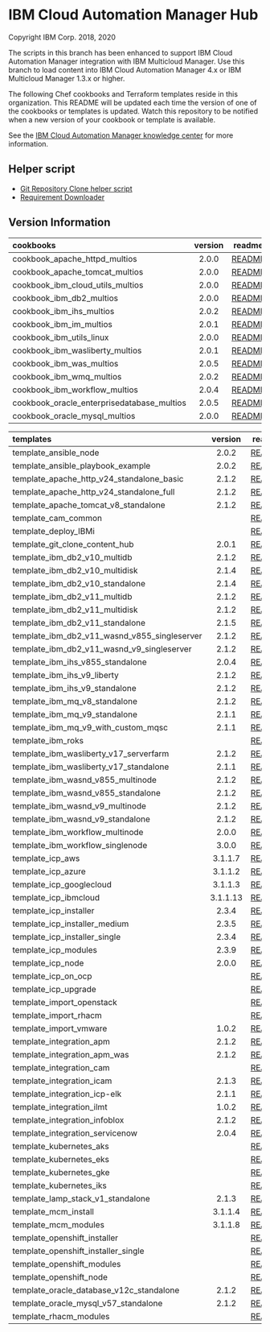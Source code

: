 
# IBM Cloud Automation Manager Hub

Copyright IBM Corp. 2018, 2020

The scripts in this branch has been enhanced to support IBM Cloud Automation Manager integration with IBM Multicloud Manager. Use this branch to load
content into IBM Cloud Automation Manager 4.x or IBM Multicloud Manager 1.3.x or higher.

The following Chef cookbooks and Terraform templates reside in this organization. This README will be updated each time the version of one of the cookbooks or templates is updated. Watch this repository to be notified when a new version of your cookbook or template is available.

See the [IBM Cloud Automation Manager knowledge center](https://www.ibm.com/support/knowledgecenter/en/SS2L37/kc_welcome.html) for more information.

## Helper script
 - [Git Repository Clone helper script](bin/cloneGitRepositories/)
 - [Requirement Downloader](bin/prereqDownloader/)

## Version Information




|cookbooks|version|readme|
|:----------|:---------------:|:---------------:|
| cookbook_apache_httpd_multios | 2.0.0 | [README](https://github.com/IBM-CAMHub-Open/cookbook_apache_httpd_multios/blob/master/README.md) |
| cookbook_apache_tomcat_multios | 2.0.0 | [README](https://github.com/IBM-CAMHub-Open/cookbook_apache_tomcat_multios/blob/master/README.md) |
| cookbook_ibm_cloud_utils_multios | 2.0.0 | [README](https://github.com/IBM-CAMHub-Open/cookbook_ibm_cloud_utils_multios/blob/master/README.md) |
| cookbook_ibm_db2_multios | 2.0.0 | [README](https://github.com/IBM-CAMHub-Open/cookbook_ibm_db2_multios/blob/master/README.md) |
| cookbook_ibm_ihs_multios | 2.0.2 | [README](https://github.com/IBM-CAMHub-Open/cookbook_ibm_ihs_multios/blob/master/README.md) |
| cookbook_ibm_im_multios | 2.0.1 | [README](https://github.com/IBM-CAMHub-Open/cookbook_ibm_im_multios/blob/master/README.md) |
| cookbook_ibm_utils_linux | 2.0.0 | [README](https://github.com/IBM-CAMHub-Open/cookbook_ibm_utils_linux/blob/master/README.md) |
| cookbook_ibm_wasliberty_multios | 2.0.1 | [README](https://github.com/IBM-CAMHub-Open/cookbook_ibm_wasliberty_multios/blob/master/README.md) |
| cookbook_ibm_was_multios | 2.0.5 | [README](https://github.com/IBM-CAMHub-Open/cookbook_ibm_was_multios/blob/master/README.md) |
| cookbook_ibm_wmq_multios | 2.0.2 | [README](https://github.com/IBM-CAMHub-Open/cookbook_ibm_wmq_multios/blob/master/README.md) |
| cookbook_ibm_workflow_multios | 2.0.4 | [README](https://github.com/IBM-CAMHub-Open/cookbook_ibm_workflow_multios/blob/master/README.md) |
| cookbook_oracle_enterprisedatabase_multios | 2.0.5 | [README](https://github.com/IBM-CAMHub-Open/cookbook_oracle_enterprisedatabase_multios/blob/master/README.md) |
| cookbook_oracle_mysql_multios | 2.0.0 | [README](https://github.com/IBM-CAMHub-Open/cookbook_oracle_mysql_multios/blob/master/README.md) |


|templates|version|readme|
|:----------|:---------------:|:---------------:|
| template_ansible_node | 2.0.2 | [README](https://github.com/IBM-CAMHub-Open/template_ansible_node/blob/master/README.md) |
| template_ansible_playbook_example | 2.0.2 | [README](https://github.com/IBM-CAMHub-Open/template_ansible_playbook_example/blob/master/README.md) |
| template_apache_http_v24_standalone_basic | 2.1.2 | [README](https://github.com/IBM-CAMHub-Open/template_apache_http_v24_standalone_basic/blob/master/README.md) |
| template_apache_http_v24_standalone_full | 2.1.2 | [README](https://github.com/IBM-CAMHub-Open/template_apache_http_v24_standalone_full/blob/master/README.md) |
| template_apache_tomcat_v8_standalone | 2.1.2 | [README](https://github.com/IBM-CAMHub-Open/template_apache_tomcat_v8_standalone/blob/master/README.md) |
| template_cam_common | | [README](https://github.com/IBM-CAMHub-Open/template_cam_common/blob/master/README.md) |
| template_deploy_IBMi | | [README](https://github.com/IBM-CAMHub-Open/template_deploy_IBMi/blob/master/README.md) |
| template_git_clone_content_hub | 2.0.1 | [README](https://github.com/IBM-CAMHub-Open/template_git_clone_content_hub/blob/master/README.md) |
| template_ibm_db2_v10_multidb | 2.1.2 | [README](https://github.com/IBM-CAMHub-Open/template_ibm_db2_v10_multidb/blob/master/README.md) |
| template_ibm_db2_v10_multidisk | 2.1.4 | [README](https://github.com/IBM-CAMHub-Open/template_ibm_db2_v10_multidisk/blob/master/README.md) |
| template_ibm_db2_v10_standalone | 2.1.4 | [README](https://github.com/IBM-CAMHub-Open/template_ibm_db2_v10_standalone/blob/master/README.md) |
| template_ibm_db2_v11_multidb | 2.1.2 | [README](https://github.com/IBM-CAMHub-Open/template_ibm_db2_v11_multidb/blob/master/README.md) |
| template_ibm_db2_v11_multidisk | 2.1.2 | [README](https://github.com/IBM-CAMHub-Open/template_ibm_db2_v11_multidisk/blob/master/README.md) |
| template_ibm_db2_v11_standalone | 2.1.5 | [README](https://github.com/IBM-CAMHub-Open/template_ibm_db2_v11_standalone/blob/master/README.md) |
| template_ibm_db2_v11_wasnd_v855_singleserver | 2.1.2 | [README](https://github.com/IBM-CAMHub-Open/template_ibm_db2_v11_wasnd_v855_singleserver/blob/master/README.md) |
| template_ibm_db2_v11_wasnd_v9_singleserver | 2.1.2 | [README](https://github.com/IBM-CAMHub-Open/template_ibm_db2_v11_wasnd_v9_singleserver/blob/master/README.md) |
| template_ibm_ihs_v855_standalone | 2.0.4 | [README](https://github.com/IBM-CAMHub-Open/template_ibm_ihs_v855_standalone/blob/master/README.md) |
| template_ibm_ihs_v9_liberty | 2.1.2 | [README](https://github.com/IBM-CAMHub-Open/template_ibm_ihs_v9_liberty/blob/master/README.md) |
| template_ibm_ihs_v9_standalone | 2.1.2 | [README](https://github.com/IBM-CAMHub-Open/template_ibm_ihs_v9_standalone/blob/master/README.md) |
| template_ibm_mq_v8_standalone | 2.1.2 | [README](https://github.com/IBM-CAMHub-Open/template_ibm_mq_v8_standalone/blob/master/README.md) |
| template_ibm_mq_v9_standalone | 2.1.1 | [README](https://github.com/IBM-CAMHub-Open/template_ibm_mq_v9_standalone/blob/master/README.md) |
| template_ibm_mq_v9_with_custom_mqsc | 2.1.1 | [README](https://github.com/IBM-CAMHub-Open/template_ibm_mq_v9_with_custom_mqsc/blob/master/README.md) |
| template_ibm_roks | | [README](https://github.com/IBM-CAMHub-Open/template_ibm_roks/blob/master/README.md) |
| template_ibm_wasliberty_v17_serverfarm | 2.1.2 | [README](https://github.com/IBM-CAMHub-Open/template_ibm_wasliberty_v17_serverfarm/blob/master/README.md) |
| template_ibm_wasliberty_v17_standalone | 2.1.1 | [README](https://github.com/IBM-CAMHub-Open/template_ibm_wasliberty_v17_standalone/blob/master/README.md) |
| template_ibm_wasnd_v855_multinode | 2.1.2 | [README](https://github.com/IBM-CAMHub-Open/template_ibm_wasnd_v855_multinode/blob/master/README.md) |
| template_ibm_wasnd_v855_standalone | 2.1.2 | [README](https://github.com/IBM-CAMHub-Open/template_ibm_wasnd_v855_standalone/blob/master/README.md) |
| template_ibm_wasnd_v9_multinode | 2.1.2 | [README](https://github.com/IBM-CAMHub-Open/template_ibm_wasnd_v9_multinode/blob/master/README.md) |
| template_ibm_wasnd_v9_standalone | 2.1.2 | [README](https://github.com/IBM-CAMHub-Open/template_ibm_wasnd_v9_standalone/blob/master/README.md) |
| template_ibm_workflow_multinode | 2.0.0 | [README](https://github.com/IBM-CAMHub-Open/template_ibm_workflow_multinode/blob/master/README.md) |
| template_ibm_workflow_singlenode | 3.0.0 | [README](https://github.com/IBM-CAMHub-Open/template_ibm_workflow_singlenode/blob/master/README.md) |
| template_icp_aws | 3.1.1.7 | [README](https://github.com/IBM-CAMHub-Open/template_icp_aws/blob/master/README.md) |
| template_icp_azure | 3.1.1.2 | [README](https://github.com/IBM-CAMHub-Open/template_icp_azure/blob/master/README.md) |
| template_icp_googlecloud | 3.1.1.3 | [README](https://github.com/IBM-CAMHub-Open/template_icp_googlecloud/blob/master/README.md) |
| template_icp_ibmcloud | 3.1.1.13 | [README](https://github.com/IBM-CAMHub-Open/template_icp_ibmcloud/blob/master/README.md) |
| template_icp_installer | 2.3.4 | [README](https://github.com/IBM-CAMHub-Open/template_icp_installer/blob/master/README.md) |
| template_icp_installer_medium | 2.3.5 | [README](https://github.com/IBM-CAMHub-Open/template_icp_installer_medium/blob/master/README.md) |
| template_icp_installer_single | 2.3.4 | [README](https://github.com/IBM-CAMHub-Open/template_icp_installer_single/blob/master/README.md) |
| template_icp_modules | 2.3.9 | [README](https://github.com/IBM-CAMHub-Open/template_icp_modules/blob/master/README.md) |
| template_icp_node | 2.0.0 | [README](https://github.com/IBM-CAMHub-Open/template_icp_node/blob/master/README.md) |
| template_icp_on_ocp | | [README](https://github.com/IBM-CAMHub-Open/template_icp_on_ocp/blob/master/README.md) |
| template_icp_upgrade | | [README](https://github.com/IBM-CAMHub-Open/template_icp_upgrade/blob/master/README.md) |
| template_import_openstack | | [README](https://github.com/IBM-CAMHub-Open/template_import_openstack/blob/master/README.md) |
| template_import_rhacm | | [README](https://github.com/IBM-CAMHub-Open/template_import_rhacm/blob/master/README.md) |
| template_import_vmware | 1.0.2 | [README](https://github.com/IBM-CAMHub-Open/template_import_vmware/blob/master/README.md) |
| template_integration_apm | 2.1.2 | [README](https://github.com/IBM-CAMHub-Open/template_integration_apm/blob/master/README.md) |
| template_integration_apm_was | 2.1.2 | [README](https://github.com/IBM-CAMHub-Open/template_integration_apm_was/blob/master/README.md) |
| template_integration_cam | | [README](https://github.com/IBM-CAMHub-Open/template_integration_cam/blob/master/README.md) |
| template_integration_icam | 2.1.3 | [README](https://github.com/IBM-CAMHub-Open/template_integration_icam/blob/master/README.md) |
| template_integration_icp-elk | 2.1.1 | [README](https://github.com/IBM-CAMHub-Open/template_integration_icp-elk/blob/master/README.md) |
| template_integration_ilmt | 1.0.2 | [README](https://github.com/IBM-CAMHub-Open/template_integration_ilmt/blob/master/README.md) |
| template_integration_infoblox | 2.1.2 | [README](https://github.com/IBM-CAMHub-Open/template_integration_infoblox/blob/master/README.md) |
| template_integration_servicenow | 2.0.4 | [README](https://github.com/IBM-CAMHub-Open/template_integration_servicenow/blob/master/README.md) |
| template_kubernetes_aks | | [README](https://github.com/IBM-CAMHub-Open/template_kubernetes_aks/blob/master/README.md) |
| template_kubernetes_eks | | [README](https://github.com/IBM-CAMHub-Open/template_kubernetes_eks/blob/master/README.md) |
| template_kubernetes_gke | | [README](https://github.com/IBM-CAMHub-Open/template_kubernetes_gke/blob/master/README.md) |
| template_kubernetes_iks | | [README](https://github.com/IBM-CAMHub-Open/template_kubernetes_iks/blob/master/README.md) |
| template_lamp_stack_v1_standalone | 2.1.3 | [README](https://github.com/IBM-CAMHub-Open/template_lamp_stack_v1_standalone/blob/master/README.md) |
| template_mcm_install | 3.1.1.4 | [README](https://github.com/IBM-CAMHub-Open/template_mcm_install/blob/master/README.md) |
| template_mcm_modules | 3.1.1.8 | [README](https://github.com/IBM-CAMHub-Open/template_mcm_modules/blob/master/README.md) |
| template_openshift_installer | | [README](https://github.com/IBM-CAMHub-Open/template_openshift_installer/blob/master/README.md) |
| template_openshift_installer_single | | [README](https://github.com/IBM-CAMHub-Open/template_openshift_installer_single/blob/master/README.md) |
| template_openshift_modules | | [README](https://github.com/IBM-CAMHub-Open/template_openshift_modules/blob/master/README.md) |
| template_openshift_node | | [README](https://github.com/IBM-CAMHub-Open/template_openshift_node/blob/master/README.md) |
| template_oracle_database_v12c_standalone | 2.1.2 | [README](https://github.com/IBM-CAMHub-Open/template_oracle_database_v12c_standalone/blob/master/README.md) |
| template_oracle_mysql_v57_standalone | 2.1.2 | [README](https://github.com/IBM-CAMHub-Open/template_oracle_mysql_v57_standalone/blob/master/README.md) |
| template_rhacm_modules | | [README](https://github.com/IBM-CAMHub-Open/template_rhacm_modules/blob/master/README.md) |
